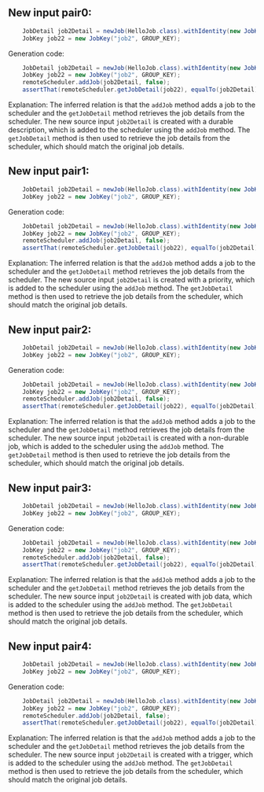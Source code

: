 ## New input pair0:
```java
    JobDetail job2Detail = newJob(HelloJob.class).withIdentity(new JobKey("job2", GROUP_KEY)).storeDurably().withDescription("A durable job").build();
    JobKey job22 = new JobKey("job2", GROUP_KEY);
```
Generation code:
```java
    JobDetail job2Detail = newJob(HelloJob.class).withIdentity(new JobKey("job2", GROUP_KEY)).storeDurably().withDescription("A durable job").build();
    JobKey job22 = new JobKey("job2", GROUP_KEY);
    remoteScheduler.addJob(job2Detail, false);
    assertThat(remoteScheduler.getJobDetail(job22), equalTo(job2Detail));
```
Explanation: The inferred relation is that the `addJob` method adds a job to the scheduler and the `getJobDetail` method retrieves the job details from the scheduler. The new source input `job2Detail` is created with a durable description, which is added to the scheduler using the `addJob` method. The `getJobDetail` method is then used to retrieve the job details from the scheduler, which should match the original job details.

## New input pair1:
```java
    JobDetail job2Detail = newJob(HelloJob.class).withIdentity(new JobKey("job2", GROUP_KEY)).storeDurably().withPriority(5).build();
    JobKey job22 = new JobKey("job2", GROUP_KEY);
```
Generation code:
```java
    JobDetail job2Detail = newJob(HelloJob.class).withIdentity(new JobKey("job2", GROUP_KEY)).storeDurably().withPriority(5).build();
    JobKey job22 = new JobKey("job2", GROUP_KEY);
    remoteScheduler.addJob(job2Detail, false);
    assertThat(remoteScheduler.getJobDetail(job22), equalTo(job2Detail));
```
Explanation: The inferred relation is that the `addJob` method adds a job to the scheduler and the `getJobDetail` method retrieves the job details from the scheduler. The new source input `job2Detail` is created with a priority, which is added to the scheduler using the `addJob` method. The `getJobDetail` method is then used to retrieve the job details from the scheduler, which should match the original job details.

## New input pair2:
```java
    JobDetail job2Detail = newJob(HelloJob.class).withIdentity(new JobKey("job2", GROUP_KEY)).storeDurably().withDurability(false).build();
    JobKey job22 = new JobKey("job2", GROUP_KEY);
```
Generation code:
```java
    JobDetail job2Detail = newJob(HelloJob.class).withIdentity(new JobKey("job2", GROUP_KEY)).storeDurably().withDurability(false).build();
    JobKey job22 = new JobKey("job2", GROUP_KEY);
    remoteScheduler.addJob(job2Detail, false);
    assertThat(remoteScheduler.getJobDetail(job22), equalTo(job2Detail));
```
Explanation: The inferred relation is that the `addJob` method adds a job to the scheduler and the `getJobDetail` method retrieves the job details from the scheduler. The new source input `job2Detail` is created with a non-durable job, which is added to the scheduler using the `addJob` method. The `getJobDetail` method is then used to retrieve the job details from the scheduler, which should match the original job details.

## New input pair3:
```java
    JobDetail job2Detail = newJob(HelloJob.class).withIdentity(new JobKey("job2", GROUP_KEY)).storeDurably().withJobData(new JobDataMap()).build();
    JobKey job22 = new JobKey("job2", GROUP_KEY);
```
Generation code:
```java
    JobDetail job2Detail = newJob(HelloJob.class).withIdentity(new JobKey("job2", GROUP_KEY)).storeDurably().withJobData(new JobDataMap()).build();
    JobKey job22 = new JobKey("job2", GROUP_KEY);
    remoteScheduler.addJob(job2Detail, false);
    assertThat(remoteScheduler.getJobDetail(job22), equalTo(job2Detail));
```
Explanation: The inferred relation is that the `addJob` method adds a job to the scheduler and the `getJobDetail` method retrieves the job details from the scheduler. The new source input `job2Detail` is created with job data, which is added to the scheduler using the `addJob` method. The `getJobDetail` method is then used to retrieve the job details from the scheduler, which should match the original job details.

## New input pair4:
```java
    JobDetail job2Detail = newJob(HelloJob.class).withIdentity(new JobKey("job2", GROUP_KEY)).storeDurably().withTriggers(newTrigger().withIdentity("trigger1", "group1").startNow().build()).build();
    JobKey job22 = new JobKey("job2", GROUP_KEY);
```
Generation code:
```java
    JobDetail job2Detail = newJob(HelloJob.class).withIdentity(new JobKey("job2", GROUP_KEY)).storeDurably().withTriggers(newTrigger().withIdentity("trigger1", "group1").startNow().build()).build();
    JobKey job22 = new JobKey("job2", GROUP_KEY);
    remoteScheduler.addJob(job2Detail, false);
    assertThat(remoteScheduler.getJobDetail(job22), equalTo(job2Detail));
```
Explanation: The inferred relation is that the `addJob` method adds a job to the scheduler and the `getJobDetail` method retrieves the job details from the scheduler. The new source input `job2Detail` is created with a trigger, which is added to the scheduler using the `addJob` method. The `getJobDetail` method is then used to retrieve the job details from the scheduler, which should match the original job details.
